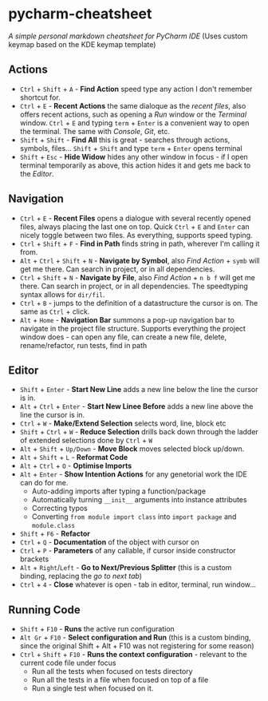 # pycharm-cheatsheet
*A simple personal markdown cheatsheet for PyCharm IDE* (Uses custom keymap based on the KDE keymap template)

## Actions
* `Ctrl` + `Shift` + `A` - **Find Action** speed type any action I don't remember shortcut for.
* `Ctrl` + `E` - **Recent Actions** the same dialoque as the *recent files*, also offers recent actions, such as opening a *Run* window or the *Terminal* window. 
  `Ctrl` + `E` and typing `term` + `Enter` is a convenient way to open the terminal. The same with *Console*, *Git*, etc.
* `Shift` + `Shift` - **Find All** this is great - searches through actions, symbols, files... `Shift` + `Shift` and type `term` + `Enter` opens terminal
* `Shift` + `Esc` - **Hide Widow** hides any other window in focus - if I open terminal temporarily as above, this action hides it and gets me back to the *Editor*.

## Navigation
* `Ctrl` + `E` - **Recent Files** opens a dialogue with several recently opened files, always placing the last one on top. Quick `Ctrl` + `E` and `Enter`
  can nicely toggle between two files. As everything, supports speed typing.
* `Ctrl` + `Shift` + `F` - **Find in Path** finds string in path, wherever I'm calling it from.
* `Alt` + `Ctrl` + `Shift` + `N` - **Navigate by Symbol**, also *Find Action* + `symb` will get me there. Can search in project, or in all dependencies.
* `Ctrl` + `Shift` + `N` - **Navigate by File**, also *Find Action* + `n b f` will get me there. Can search in project, or in all dependencies. 
  The speedtyping syntax allows for `dir/fil`.
* `Ctrl` + `B` - jumps to the definition of a datastructure the cursor is on. The same as `Ctrl` + click.
* `Alt` + `Home` - **Navigation Bar** summons a pop-up navigation bar to navigate in the project file structure. Supports everything the project window does - 
  can open any file, can create a new file, delete, rename/refactor, run tests, find in path

## Editor
* `Shift` + `Enter` - **Start New Line** adds a new line below the line the cursor is in.
* `Alt` + `Ctrl` + `Enter` - **Start New Linee Before** adds a new line above the line the cursor is in.
* `Ctrl` + `W` - **Make/Extend Selection** selects word, line, block etc
* `Shift` + `Ctrl` + `W` - **Reduce Selection** drills back down through the ladder of extended selections done by `Ctrl` + `W`
* `Alt` + `Shift` + `Up/Down` - **Move Block** moves selected block up/down.
* `Alt` + `Shift` + `L` - **Reformat Code**
* `Alt` + `Ctrl` + `O` - **Optimise Imports**
* `Alt` + `Enter` - **Show Intention Actions** for any genetorial work the IDE can do for me.
  * Auto-adding imports after typing a function/package
  * Automatically turning `__init__` arguments into instance attributes
  * Correcting typos
  * Converting `from module import class` into `import package` and `module.class`
* `Shift` + `F6` - **Refactor**
* `Ctrl` + `Q` - **Documentation** of the object with cursor on
* `Ctrl` + `P` - **Parameters** of any callable, if cursor inside constructor brackets
* `Alt` + `Right`/`Left` - **Go to Next/Previous Splitter** (this is a custom binding, replacing the *go to next tab*)
* `Ctrl` + `4` - **Close** whatever is open - tab in editor, terminal, run window...

## Running Code
* `Shift` + `F10` - **Runs** the active run configuration
* `Alt Gr` + `F10` - **Select configuration and Run** (this is a custom binding, since the original Shift + Alt + F10 was not registering for some reason)
* `Ctrl` + `Shift` + `F10` - **Runs the context configuration** - relevant to the current code file under focus
  * Run all the tests when focused on tests directory
  * Run all the tests in a file when focused on top of a file
  * Run a single test when focused on it.
